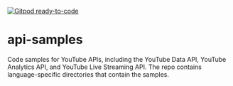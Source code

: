[![Gitpod ready-to-code](https://img.shields.io/badge/Gitpod-ready--to--code-blue?logo=gitpod)](https://gitpod.io/#https://github.com/youtube/api-samples)

api-samples
===========

Code samples for YouTube APIs, including the YouTube Data API, YouTube Analytics API, and YouTube Live Streaming API. The repo contains language-specific directories that contain the samples.
